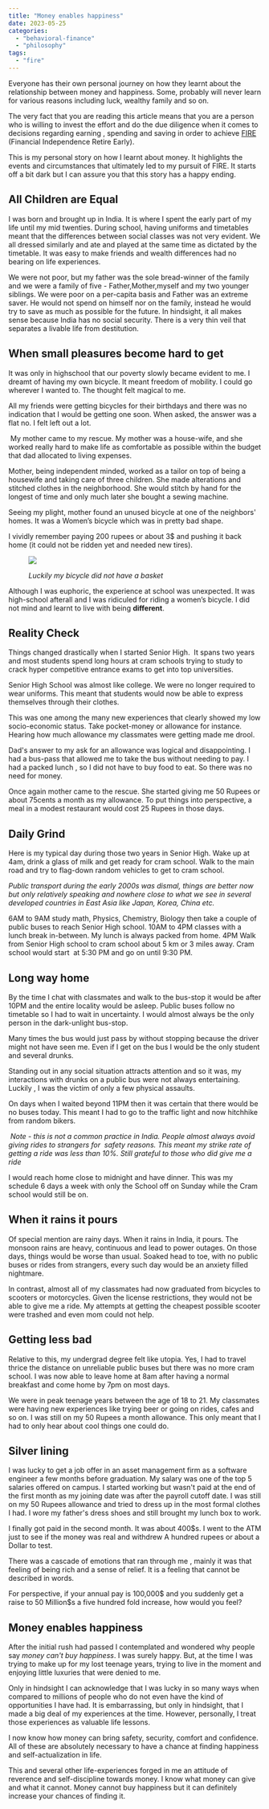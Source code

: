 ```yaml
---
title: "Money enables happiness"
date: 2023-05-25
categories: 
  - "behavioral-finance"
  - "philosophy"
tags: 
  - "fire"
---
```


Everyone has their own personal journey on how they learnt about the relationship between money and happiness. Some, probably will never learn for various reasons including luck, wealthy family and so on. 

The very fact that you are reading this article means that you are a person who is willing to invest the effort and do the due diligence when it comes to decisions regarding earning , spending and saving in order to achieve [FIRE](https://happypathfire.com/start-here/) (Financial Independence Retire Early). 

This is my personal story on how I learnt about money. It highlights the events and circumstances that ultimately led to my pursuit of FIRE. It starts off a bit dark but I can assure you that this story has a happy ending.

## All Children are Equal

I was born and brought up in India. It is where I spent the early part of my life until my mid twenties. During school, having uniforms and timetables meant that the differences between social classes was not very evident. We all dressed similarly and ate and played at the same time as dictated by the timetable. It was easy to make friends and wealth differences had no bearing on life experiences.

We were not poor, but my father was the sole bread-winner of the family and we were a family of five - Father,Mother,myself and my two younger siblings. We were poor on a per-capita basis and Father was an extreme saver. He would not spend on himself nor on the family, instead he would try to save as much as possible for the future. In hindsight, it all makes sense because India has no social security. There is a very thin veil that separates a livable life from destitution.

## When small pleasures become hard to get

It was only in highschool that our poverty slowly became evident to me. I dreamt of having my own bicycle. It meant freedom of mobility. I could go wherever I wanted to. The thought felt magical to me. 

All my friends were getting bicycles for their birthdays and there was no indication that I would be getting one soon. When asked, the answer was a flat no. I felt left out a lot.

 My mother came to my rescue. My mother was a house-wife, and she worked really hard to make life as comfortable as possible within the budget that dad allocated to living expenses. 

Mother, being independent minded, worked as a tailor on top of being a housewife and taking care of three children. She made alterations and stitched clothes in the neighborhood. She would stitch by hand for the longest of time and only much later she bought a sewing machine. 

Seeing my plight, mother found an unused bicycle at one of the neighbors' homes. It was a Women’s bicycle which was in pretty bad shape. 

I vividly remember paying 200 rupees or about 3$ and pushing it back home (it could not be ridden yet and needed new tires).

<figure>

![](images/clem-onojeghuo-eTVB3_piJHs-unsplash-1024x729.jpg)

<figcaption>

_Luckily my bicycle did not have a basket_

</figcaption>

</figure>

Although I was euphoric, the experience at school was unexpected. It was high-school afterall and I was ridiculed for riding a women’s bicycle. I did not mind and learnt to live with being **different**.

## Reality Check

Things changed drastically when I started Senior High.  It spans two years and most students spend long hours at cram schools trying to study to crack hyper competitive entrance exams to get into top universities. 

Senior High School was almost like college. We were no longer required to wear uniforms. This meant that students would now be able to express themselves through their clothes. 

This was one among the many new experiences that clearly showed my low socio-economic status. Take pocket-money or allowance for instance. Hearing how much allowance my classmates were getting made me drool. 

Dad's answer to my ask for an allowance was logical and disappointing. I had a bus-pass that allowed me to take the bus without needing to pay. I had a packed lunch , so I did not have to buy food to eat. So there was no need for money. 

Once again mother came to the rescue. She started giving me 50 Rupees or about 75cents a month as my allowance. To put things into perspective, a meal in a modest restaurant would cost 25 Rupees in those days.

## Daily Grind

Here is my typical day during those two years in Senior High. Wake up at 4am, drink a glass of milk and get ready for cram school. Walk to the main road and try to flag-down random vehicles to get to cram school. 

_Public transport during the early 2000s was dismal, things are better now but only relatively speaking and nowhere close to what we see in several developed countries in East Asia like Japan, Korea, China etc._

6AM to 9AM study math, Physics, Chemistry, Biology then take a couple of public buses to reach Senior High school. 10AM to 4PM classes with a lunch break in-between. My lunch is always packed from home. 4PM Walk from Senior High school to cram school about 5 km or 3 miles away. Cram school would start  at 5:30 PM and go on until 9:30 PM. 

## Long way home

By the time I chat with classmates and walk to the bus-stop it would be after 10PM and the entire locality would be asleep. Public buses follow no timetable so I had to wait in uncertainty. I would almost always be the only person in the dark-unlight bus-stop. 

Many times the bus would just pass by without stopping because the driver might not have seen me. Even if I get on the bus I would be the only student and several drunks. 

Standing out in any social situation attracts attention and so it was, my interactions with drunks on a public bus were not always entertaining. Luckily , I was the victim of only a few physical assaults. 

On days when I waited beyond 11PM then it was certain that there would be no buses today. This meant I had to go to the traffic light and now hitchhike from random bikers.

 _Note - this is not a common practice in India. People almost always avoid giving rides to strangers for  safety reasons. This meant my strike rate of getting a ride was less than 10%._ _Still grateful to those who did give me a ride_

I would reach home close to midnight and have dinner. This was my schedule 6 days a week with only the School off on Sunday while the Cram school would still be on.

## When it rains it pours

Of special mention are rainy days. When it rains in India, it pours. The monsoon rains are heavy, continuous and lead to power outages. On those days, things would be worse than usual. Soaked head to toe, with no public buses or rides from strangers, every such day would be an anxiety filled nightmare. 

In contrast, almost all of my classmates had now graduated from bicycles to scooters or motorcycles. Given the license restrictions, they would not be able to give me a ride. My attempts at getting the cheapest possible scooter were trashed and even mom could not help.

## Getting less bad

Relative to this, my undergrad degree felt like utopia. Yes, I had to travel thrice the distance on unreliable public buses but there was no more cram school. I was now able to leave home at 8am after having a normal breakfast and come home by 7pm on most days.

We were in peak teenage years between the age of 18 to 21. My classmates were having new experiences like trying beer or going on rides, cafes and so on. I was still on my 50 Rupees a month allowance. This only meant that I had to only hear about cool things one could do.

## Silver lining

I was lucky to get a job offer in an asset management firm as a software engineer a few months before graduation. My salary was one of the top 5 salaries offered on campus. I started working but wasn't paid at the end of the first month as my joining date was after the payroll cutoff date. I was still on my 50 Rupees allowance and tried to dress up in the most formal clothes I had. I wore my father's dress shoes and still brought my lunch box to work.

I finally got paid in the second month. It was about 400$s. I went to the ATM just to see if the money was real and withdrew A hundred rupees or about a Dollar to test. 

There was a cascade of emotions that ran through me , mainly it was that feeling of being rich and a sense of relief. It is a feeling that cannot be described in words. 

For perspective, if your annual pay is 100,000$ and you suddenly get a raise to 50 Million$s a five hundred fold increase, how would you feel?

## Money enables happiness

After the initial rush had passed I contemplated and wondered why people say _money can't buy happiness_. I was surely happy. But, at the time I was trying to make up for my lost teenage years, trying to live in the moment and enjoying little luxuries that were denied to me. 

Only in hindsight I can acknowledge that I was lucky in so many ways when compared to millions of people who do not even have the kind of opportunities I have had. It is embarrassing, but only in hindsight, that I made a big deal of my experiences at the time. However, personally, I treat those experiences as valuable life lessons.

I now know how money can bring safety, security, comfort and confidence. All of these are absolutely necessary to have a chance at finding happiness and self-actualization in life. 

This and several other life-experiences forged in me an attitude of reverence and self-discipline towards money. I know what money can give and what it cannot. Money cannot buy happiness but it can definitely increase your chances of finding it.

